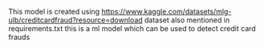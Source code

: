 This model is created using https://www.kaggle.com/datasets/mlg-ulb/creditcardfraud?resource=download dataset also mentioned in requirements.txt
this is a ml model which can be used to detect credit card frauds
